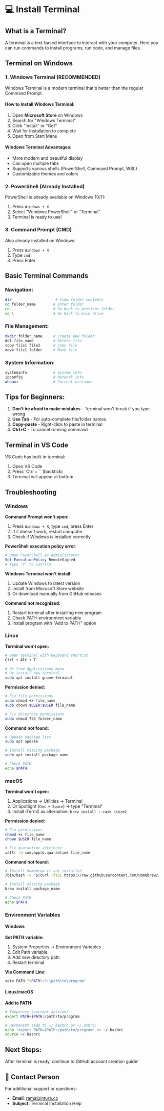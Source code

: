 # 💻 Install Terminal

## What is a Terminal?
A terminal is a text-based interface to interact with your computer. Here you can run commands to install programs, run code, and manage files.

## Terminal on Windows

### 1. Windows Terminal (RECOMMENDED)
Windows Terminal is a modern terminal that's better than the regular Command Prompt.

#### How to Install Windows Terminal:
1. Open **Microsoft Store** on Windows
2. Search for "Windows Terminal"
3. Click "Install" or "Get"
4. Wait for installation to complete
5. Open from Start Menu

#### Windows Terminal Advantages:
- More modern and beautiful display
- Can open multiple tabs
- Supports various shells (PowerShell, Command Prompt, WSL)
- Customizable themes and colors

### 2. PowerShell (Already Installed)
PowerShell is already available on Windows 10/11:
1. Press `Windows + X`
2. Select "Windows PowerShell" or "Terminal"
3. Terminal is ready to use!

### 3. Command Prompt (CMD)
Also already installed on Windows:
1. Press `Windows + R`
2. Type `cmd`
3. Press Enter

## Basic Terminal Commands

### Navigation:
```bash
dir                    # View folder contents
cd folder_name        # Enter folder
cd ..                 # Go back to previous folder
cd \                  # Go back to main drive
```

### File Management:
```bash
mkdir folder_name     # Create new folder
del file_name         # Delete file
copy file1 file2      # Copy file
move file1 folder     # Move file
```

### System Information:
```bash
systeminfo            # System info
ipconfig              # Network info
whoami                # Current username
```

## Tips for Beginners:
1. **Don't be afraid to make mistakes** - Terminal won't break if you type wrong
2. **Use Tab** - For auto-complete file/folder names
3. **Copy-paste** - Right-click to paste in terminal
4. **Ctrl+C** - To cancel running command

## Terminal in VS Code
VS Code has built-in terminal:
1. Open VS Code
2. Press `Ctrl + `` (backtick)
3. Terminal will appear at bottom

## Troubleshooting

### Windows
**Command Prompt won't open:**
1. Press `Windows + R`, type `cmd`, press Enter
2. If it doesn't work, restart computer
3. Check if Windows is installed correctly

**PowerShell execution policy error:**
```powershell
# Open PowerShell as Administrator
Set-ExecutionPolicy RemoteSigned
# Type 'Y' to confirm
```

**Windows Terminal won't install:**
1. Update Windows to latest version
2. Install from Microsoft Store website
3. Or download manually from GitHub releases

**Command not recognized:**
1. Restart terminal after installing new program
2. Check PATH environment variable
3. Install program with "Add to PATH" option

### Linux
**Terminal won't open:**
```bash
# Open terminal with keyboard shortcut
Ctrl + Alt + T

# Or from Applications menu
# Or install new terminal
sudo apt install gnome-terminal
```

**Permission denied:**
```bash
# Fix file permissions
sudo chmod +x file_name
sudo chown $USER:$USER file_name

# Fix directory permissions
sudo chmod 755 folder_name
```

**Command not found:**
```bash
# Update package list
sudo apt update

# Install missing package
sudo apt install package_name

# Check PATH
echo $PATH
```

### macOS
**Terminal won't open:**
1. Applications → Utilities → Terminal
2. Or Spotlight (`Cmd + Space`) → type "Terminal"
3. Install iTerm2 as alternative: `brew install --cask iterm2`

**Permission denied:**
```bash
# Fix permissions
chmod +x file_name
chown $USER file_name

# Fix quarantine attribute
xattr -d com.apple.quarantine file_name
```

**Command not found:**
```bash
# Install Homebrew if not installed
/bin/bash -c "$(curl -fsSL https://raw.githubusercontent.com/Homebrew/install/HEAD/install.sh)"

# Install missing package
brew install package_name

# Check PATH
echo $PATH
```

### Environment Variables

#### Windows
**Set PATH variable:**
1. System Properties → Environment Variables
2. Edit Path variable
3. Add new directory path
4. Restart terminal

**Via Command Line:**
```cmd
setx PATH "%PATH%;C:\path\to\program"
```

#### Linux/macOS
**Add to PATH:**
```bash
# Temporary (current session)
export PATH=$PATH:/path/to/program

# Permanent (add to ~/.bashrc or ~/.zshrc)
echo 'export PATH=$PATH:/path/to/program' >> ~/.bashrc
source ~/.bashrc
```

## Next Steps:
After terminal is ready, continue to GitHub account creation guide!

## 📧 Contact Person

For additional support or questions:
- **Email**: rama@intura.co
- **Subject**: Terminal Installation Help
